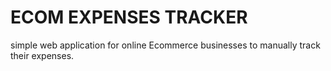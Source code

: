 # ECOM EXPENSES TRACKER
  simple web application for online Ecommerce businesses to manually track their expenses.
